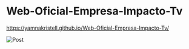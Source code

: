 # Web-Oficial-Empresa-Impacto-Tv

https://yamnakristell.github.io/Web-Oficial-Empresa-Impacto-Tv/

![Post](https://user-images.githubusercontent.com/79730258/183162646-2d7a91d4-d119-447a-81e1-17bfec8785b8.png)
